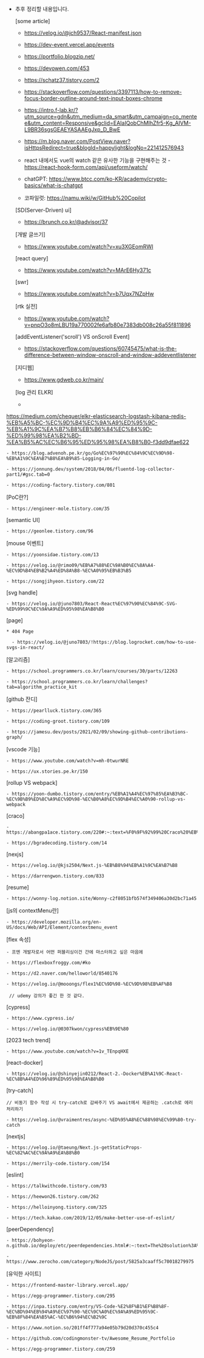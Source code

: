 * 추후 정리할 내용입니다.

  [some article]     

    - https://velog.io/@jch9537/React-manifest.json

    - https://dev-event.vercel.app/events

    - https://portfolio.blogzip.net/    

    - https://devowen.com/453

    - https://schatz37.tistory.com/2

    - https://stackoverflow.com/questions/3397113/how-to-remove-focus-border-outline-around-text-input-boxes-chrome

    - https://intro.f-lab.kr/?utm_source=gdn&utm_medium=da_smart&utm_campaign=co_mentee&utm_content=Responsive&gclid=EAIaIQobChMIhZfr5-Kg_AIVM-L9BR36sgsGEAEYASAAEgJxp_D_BwE

    - https://m.blog.naver.com/PostView.naver?isHttpsRedirect=true&blogId=happylight&logNo=221412576943

    - react 내에서도 vue의 watch 같은 유사한 기능을 구현해주는 것 - https://react-hook-form.com/api/useform/watch/

    - chatGPT: https://www.btcc.com/ko-KR/academy/crypto-basics/what-is-chatgpt

    - 코파일럿: https://namu.wiki/w/GitHub%20Copilot

  [SD(Server-Driven) ui]

    - https://brunch.co.kr/@advisor/37

  [개발 글쓰기]

    - https://www.youtube.com/watch?v=xu3XGEomRWI

  [react query]

    - https://www.youtube.com/watch?v=MArE6Hy371c

  [swr]
   
    - https://www.youtube.com/watch?v=b7Uqx7NZpHw

  [rtk 실전]

    - https://www.youtube.com/watch?v=pnpO3o8mLBU19a770002fe6afb80e7383db008c26a55f811896


  [addEventListener('scroll') VS onScroll Event]

    - https://stackoverflow.com/questions/60745475/what-is-the-difference-between-window-onscroll-and-window-addeventlistener

  [지디웹]

    - https://www.gdweb.co.kr/main/


  [log 관리 ELKR]

    - 
https://medium.com/chequer/elkr-elasticsearch-logstash-kibana-redis-%EB%A5%BC-%EC%9D%B4%EC%9A%A9%ED%95%9C-%EB%A1%9C%EA%B7%B8%EB%B6%84%EC%84%9D-%ED%99%98%EA%B2%BD-%EA%B5%AC%EC%B6%95%ED%95%98%EA%B8%B0-f3dd9dfae622

    - https://blog.advenoh.pe.kr/go/Go%EC%97%90%EC%84%9C%EC%9D%98-%EB%A1%9C%EA%B7%B8%EA%B9%85-Logging-in-Go/

    - https://jonnung.dev/system/2018/04/06/fluentd-log-collector-part1/#gsc.tab=0

    - https://coding-factory.tistory.com/801


  [PoC란?]

    - https://engineer-mole.tistory.com/35

  [semantic UI]

    - https://geonlee.tistory.com/96

  [mouse 이벤트]

    - https://yoonsidae.tistory.com/13

    - https://velog.io/@rimo09/%EB%A7%88%EC%9A%B0%EC%8A%A4-%EC%9D%B4%EB%B2%A4%ED%8A%B8-%EC%A0%95%EB%B3%B5

    - https://songjihyeon.tistory.com/22

  [svg handle]

    - https://velog.io/@juno7803/React-React%EC%97%90%EC%84%9C-SVG-%ED%99%9C%EC%9A%A9%ED%95%98%EA%B8%B0

  [page]

    * 404 Page

      - https://velog.io/@juno7803/!https://blog.logrocket.com/how-to-use-svgs-in-react/

    
  [알고리즘]

    - https://school.programmers.co.kr/learn/courses/30/parts/12263

    - https://school.programmers.co.kr/learn/challenges?tab=algorithm_practice_kit

  [github 잔디]

    - https://pearlluck.tistory.com/365

    - https://coding-groot.tistory.com/109

    - https://jamesu.dev/posts/2021/02/09/showing-github-contributions-graph/


  [vscode 기능]

    - https://www.youtube.com/watch?v=mh-0twurNRE

    - https://ux.stories.pe.kr/150

  [rollup VS webpack]
    
    - https://yoon-dumbo.tistory.com/entry/%EB%A1%A4%EC%97%85%EA%B3%BC-%EC%9B%B9%ED%8C%A9%EC%9D%98-%EC%B0%A8%EC%9D%B4%EC%A0%90-rollup-vs-webpack

  [craco]

    - https://abangpa1ace.tistory.com/220#:~:text=%F0%9F%92%99%20Craco%20%EB%9E%80%3F,%EB%8D%AE%EC%96%B4%EC%93%B0%EA%B8%B0%20%EC%9C%84%ED%95%9C%20%ED%8C%A8%ED%82%A4%EC%A7%80%EC%9D%B4%EB%8B%A4
    
    - https://bgradecoding.tistory.com/14

  [nexjs]
    
    - https://velog.io/@kjs2504/Next.js-%EB%B8%94%EB%A1%9C%EA%B7%B8

    - https://darrengwon.tistory.com/833

  [resume]

    - https://wonny-log.notion.site/Wonny-c2f8051bfb574f349406a30d2bc71a45

  [js의 contextMenu란]

    - https://developer.mozilla.org/en-US/docs/Web/API/Element/contextmenu_event

  [flex 속성]

    - 프엔 개발자로서 어떤 퍼블리싱이건 간에 마스터하고 싶은 마음에

    - https://flexboxfroggy.com/#ko

    - https://d2.naver.com/helloworld/8540176

    - https://velog.io/@mooongs/flex1%EC%9D%98-%EC%9D%98%EB%AF%B8 

     // udemy 강의가 좋긴 한 것 같다.

  [cypress]

    - https://www.cypress.io/

    - https://velog.io/@0307kwon/cypress%EB%9E%80

  [2023 tech trend]

    - https://www.youtube.com/watch?v=1v_TEnpqHXE


  [react-docker]

    - https://velog.io/@shinyejin0212/React-2.-Docker%EB%A1%9C-React-%EC%8B%A4%ED%96%89%ED%95%98%EA%B8%B0


  [try-catch]

    // 비동기 함수 작성 시 try-catch로 감싸주기 VS await에서 제공하는 .catch로 에러 처리하기

    - https://velog.io/@vraimentres/async-%ED%95%A8%EC%88%98%EC%99%80-try-catch

  [nextjs]

    - https://velog.io/@taeung/Next.js-getStaticProps-%EC%82%AC%EC%9A%A9%EA%B8%B0

    - https://merrily-code.tistory.com/154


  [eslint]

    - https://talkwithcode.tistory.com/93

    - https://heewon26.tistory.com/262

    - https://helloinyong.tistory.com/325

    - https://tech.kakao.com/2019/12/05/make-better-use-of-eslint/


  [peerDependency]

    - https://bohyeon-n.github.io/deploy/etc/peerdependencies.html#:~:text=The%20solution%3A%20Peer%20Dependencies&text=dependency%EB%8A%94%20%EB%82%B4%EA%B0%80%20%EB%A7%8C%EB%93%A0%20%EB%AA%A8%EB%93%88,%ED%98%B8%ED%99%98%EC%84%B1%EC%9D%84%20%ED%91%9C%EC%8B%9C%ED%95%98%EB%8A%94%20%EA%B2%83%EC%9D%B4%EB%8B%A4.

    - https://www.zerocho.com/category/NodeJS/post/5825a3caaff5c70018279975

  [유익한 사이트]

    - https://frontend-master-library.vercel.app/

    - https://egg-programmer.tistory.com/295

    - https://inpa.tistory.com/entry/VS-Code-%E2%8F%B1%EF%B8%8F-%EC%BD%94%EB%94%A9%EC%97%90-%EC%9C%A0%EC%9A%A9%ED%95%9C-%EB%8F%84%EA%B5%AC-%EC%B6%94%EC%B2%9C

    - https://www.notion.so/201ff4f777a94e05b79d20d370c455c4

    - https://github.com/codingmonster-tv/Awesome_Resume_Portfolio

    - https://egg-programmer.tistory.com/259
